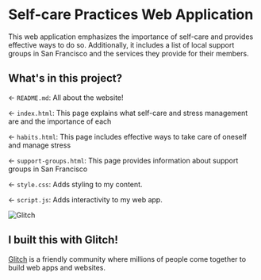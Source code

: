 # Self-care Practices Web Application

This web application emphasizes the importance of self-care and provides effective ways to do so. Additionally, it includes a list of local support groups in San Francisco and the services they provide for their members.  

## What's in this project?

← `README.md`: All about the website! 

← `index.html`: This page explains what self-care and stress management are and the importance of each 

← `habits.html`: This page includes effective ways to take care of oneself and manage stress

← `support-groups.html`: This page provides information about support groups in San Francisco

← `style.css`: Adds styling to my content.

← `script.js`: Adds interactivity to my web app.

![Glitch](https://cdn.glitch.com/a9975ea6-8949-4bab-addb-8a95021dc2da%2FLogo_Color.svg?v=1602781328576)

## I built this with Glitch!

[Glitch](https://glitch.com) is a friendly community where millions of people come together to build web apps and websites.
